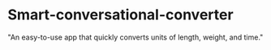 # Smart-conversational-converter
"An easy-to-use app that quickly converts units of length, weight, and time."
